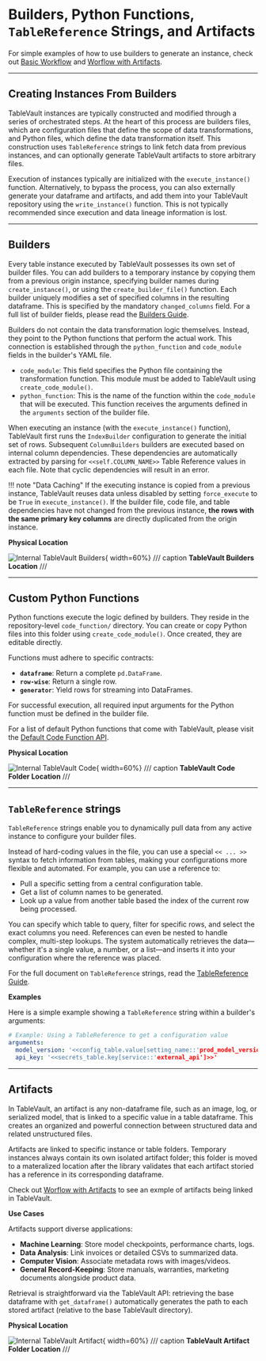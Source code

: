 # Builders, Python Functions, `TableReference` Strings, and Artifacts

For simple examples of how to use builders to generate an instance, check out [Basic Workflow](../workflows/workflow.md) and [Worflow with Artifacts](../workflows/workflow_artifacts.md).

---

## Creating Instances From Builders

TableVault instances are typically constructed and modified through a series of orchestrated steps. At the heart of this process are builders files, which are configuration files that define the scope of data transformations, and Python files, which define the data transformation itself. This construction uses `TableReference` strings to link fetch data from previous instances, and can optionally generate TableVault artifacts to store arbitrary files. 

Execution of instances typically are initialized with the `execute_instance()` function. Alternatively, to bypass the process, you can also externally generate your dataframe and artifacts, and add them into your TableVault repository using the `write_instance()` function. This is not typically recommended since execution and data lineage information is lost. 

---

## Builders

Every table instance executed by TableVault possesses its own set of builder files. You can add builders to a temporary instance by copying them from a previous origin instance, specifying builder names during `create_instance()`, or using the `create_builder_file()` function. Each builder uniquely modifies a set of specified columns in the resulting dataframe. This is specified by the mandatory `changed_columns` field. For a full list of builder fields, please read the [Builders Guide](../api/builders.md).

Builders do not contain the data transformation logic themselves. Instead, they point to the Python functions that perform the actual work. This connection is established through the `python_function` and `code_module` fields in the builder's YAML file.

  * `code_module`: This field specifies the Python file containing the transformation function. This module must be added to TableVault using `create_code_module()`.
  * `python_function`: This is the name of the function within the `code_module` that will be executed. This function receives the arguments defined in the `arguments` section of the builder file.


When executing an instance (with the `execute_instance()` function), TableVault first runs the `IndexBuilder` configuration to generate the initial set of rows. Subsequent `ColumnBuilders` builders are executed based on internal column dependencies. These dependencies are automatically extracted by parsing for `<<self.COLUMN_NAME>>` Table Reference values in each file. Note that cyclic dependencies will result in an error.

!!! note "Data Caching"
    If the executing instance is copied from a previous instance, TableVault reuses data unless disabled by setting `force_execute` to be `True` in `execute_instance()`. If the builder file, code file, and table dependencies have not changed from the previous instance, **the rows with the same primary key columns** are directly duplicated from the origin instance.

**Physical Location**

![Internal TableVault Builders](../assets/storage_builders.png){ width=60%}
/// caption
**TableVault Builders Location**
///

---

## Custom Python Functions 

Python functions execute the logic defined by builders. They reside in the repository-level `code_function/` directory. You can create or copy Python files into this folder using `create_code_module()`. Once created, they are editable directly.

Functions must adhere to specific contracts:

  * **`dataframe`**: Return a complete `pd.DataFrame`.
  * **`row-wise`**: Return a single row.
  * **`generator`**: Yield rows for streaming into DataFrames.

For successful execution, all required input arguments for the Python function must be defined in the builder file.

For a list of default Python functions that come with TableVault, please visit the [Default Code Function API](../api/code_functions.md).

**Physical Location**

![Internal TableVault Code](../assets/storage_code.png){ width=60%}
/// caption
**TableVault Code Folder Location**
///

---

## `TableReference` strings

`TableReference` strings enable you to dynamically pull data from any active instance to configure your builder files.

Instead of hard-coding values in the file, you can use a special `<< ... >>` syntax to fetch information from tables, making your configurations more flexible and automated. For example, you can use a reference to:

  * Pull a specific setting from a central configuration table.
  * Get a list of column names to be generated.
  * Look up a value from another table based the index of the current row being processed.

You can specify which table to query, filter for specific rows, and select the exact columns you need. References can even be nested to handle complex, multi-step lookups. The system automatically retrieves the data—whether it's a single value, a number, or a list—and inserts it into your configuration where the reference was placed.

For the full document on `TableReference` strings, read the [TableReference Guide](../api/table_references.md).

**Examples**

Here is a simple example showing a `TableReference` string within a builder's arguments:

```yaml
# Example: Using a TableReference to get a configuration value
arguments:
  model_version: '<<config_table.value[setting_name::'prod_model_version']>>'
  api_key: '<<secrets_table.key[service::'external_api']>>'
```

-----

## Artifacts

In TableVault, an artifact is any non-dataframe file, such as an image, log, or serialized model, that is linked to a specific value in a table dataframe. This creates an organized and powerful connection between structured data and related unstructured files.

Artifacts are linked to specific instance or table folders. Temporary instances always contain its own isolated artifact folder; this folder is moved to a materalized location after the library validates that each artifact storied has a reference in its corresponding dataframe.

Check out [Worflow with Artifacts](../workflows/workflow_artifacts.md) to see an exmple of artifacts being linked in TableVault. 

**Use Cases**

Artifacts support diverse applications:

  * **Machine Learning**: Store model checkpoints, performance charts, logs.
  * **Data Analysis**: Link invoices or detailed CSVs to summarized data.
  * **Computer Vision**: Associate metadata rows with images/videos.
  * **General Record-Keeping**: Store manuals, warranties, marketing documents alongside product data.

Retrieval is straightforward via the TableVault API: retrieving the base dataframe with `get_dataframe()` automatically generates the path to each stored artifact (relative to the base TableVault directory).

**Physical Location**

![Internal TableVault Artifact](../assets/storage_artifacts.png){ width=60%}
/// caption
**TableVault Artifact Folder Location**
///
